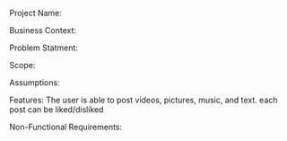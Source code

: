 Project Name:
  

Business Context:
  

Problem Statment:
  

Scope:
  

Assumptions:
  

Features:
  The user is able to post videos, pictures, music, and text. each post can be liked/disliked

Non-Functional Requirements:
  


